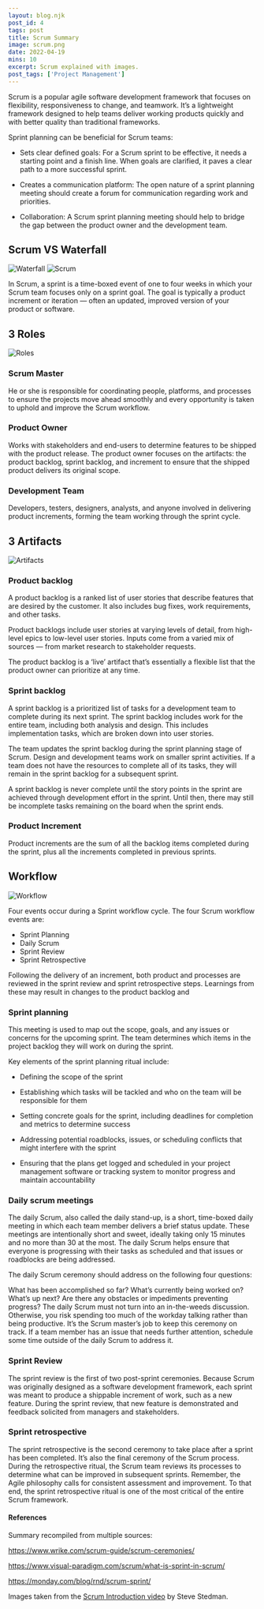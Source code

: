 ```yaml
---
layout: blog.njk
post_id: 4
tags: post
title: Scrum Summary
image: scrum.png
date: 2022-04-19
mins: 10
excerpt: Scrum explained with images.
post_tags: ['Project Management']
---
```


Scrum is a popular agile software development framework that focuses on flexibility, responsiveness to change, and teamwork. It’s a lightweight framework designed to help teams deliver working products quickly and with better quality than traditional frameworks.

Sprint planning can be beneficial for Scrum teams: 

- Sets clear defined goals: For a Scrum sprint to be effective, it needs a starting point and a finish line. When goals are clarified, it paves a clear path to a more successful sprint.

- Creates a communication platform: The open nature of a sprint planning meeting should create a forum for communication regarding work and priorities.

- Collaboration: A Scrum sprint planning meeting should help to bridge the gap between the product owner and the development team.

## Scrum VS Waterfall
![Waterfall](/assets/images/blog/4/waterfall.jpg)
![Scrum](/assets/images/blog/4/scrum.jpg)

In Scrum, a sprint is a time-boxed event of one to four weeks in which your Scrum team focuses only on a sprint goal. The goal is typically a product increment or iteration — often an updated, improved version of your product or software.

## 3 Roles
![Roles](/assets/images/blog/4/roles.jpg)

### Scrum Master
He or she is responsible for coordinating people, platforms, and processes to ensure the projects move ahead smoothly and every opportunity is taken to uphold and improve the Scrum workflow.

### Product Owner  

Works with stakeholders and end-users to determine features to be shipped with the product release. The product owner focuses on the artifacts: the product backlog, sprint backlog, and increment to ensure that the shipped product delivers its original scope.

### Development Team

Developers, testers, designers, analysts, and anyone involved in delivering product increments, forming the team working through the sprint cycle.


## 3 Artifacts
![Artifacts](/assets/images/blog/4/artifacts.jpg)

### Product backlog

A product backlog is a ranked list of user stories that describe features that are desired by the customer. It also includes bug fixes, work requirements, and other tasks.

Product backlogs include user stories at varying levels of detail, from high-level epics to low-level user stories. Inputs come from a varied mix of sources — from market research to stakeholder requests.

The product backlog is a ‘live’ artifact that’s essentially a flexible list that the product owner can prioritize at any time.

### Sprint backlog

A sprint backlog is a prioritized list of tasks for a development team to complete during its next sprint. The sprint backlog includes work for the entire team, including both analysis and design. This includes implementation tasks, which are broken down into user stories.

The team updates the sprint backlog during the sprint planning stage of Scrum. Design and development teams work on smaller sprint activities. If a team does not have the resources to complete all of its tasks, they will remain in the sprint backlog for a subsequent sprint.

A sprint backlog is never complete until the story points in the sprint are achieved through development effort in the sprint. Until then, there may still be incomplete tasks remaining on the board when the sprint ends.

### Product Increment

Product increments are the sum of all the backlog items completed during the sprint, plus all the increments completed in previous sprints.

## Workflow
![Workflow](/assets/images/blog/4/workflow.jpg)

Four events occur during a Sprint workflow cycle. The four Scrum workflow events are: 

- Sprint Planning
- Daily Scrum
- Sprint Review
- Sprint Retrospective

Following the delivery of an increment, both product and processes are reviewed in the sprint review and sprint retrospective steps. Learnings from these may result in changes to the product backlog and

### Sprint planning
This meeting is used to map out the scope, goals, and any issues or concerns for the upcoming sprint. 
The team determines which items in the project backlog they will work on during the sprint.

Key elements of the sprint planning ritual include: 

- Defining the scope of the sprint

- Establishing which tasks will be tackled and who on the team will be responsible for them 

- Setting concrete goals for the sprint, including deadlines for completion and metrics to determine success

- Addressing potential roadblocks, issues, or scheduling conflicts that might interfere with the sprint

- Ensuring that the plans get logged and scheduled in your project management software or tracking system to monitor progress and maintain accountability

### Daily scrum meetings

The daily Scrum, also called the daily stand-up, is a short, time-boxed daily meeting in which each team member delivers a brief status update. These meetings are intentionally short and sweet, ideally taking only 15 minutes and no more than 30 at the most. The daily Scrum helps ensure that everyone is progressing with their tasks as scheduled and that issues or roadblocks are being addressed.

The daily Scrum ceremony should address on the following four questions:

What has been accomplished so far?
What’s currently being worked on?
What’s up next?
Are there any obstacles or impediments preventing progress?
The daily Scrum must not turn into an in-the-weeds discussion. Otherwise, you risk spending too much of the workday talking rather than being productive. It’s the Scrum master’s job to keep this ceremony on track. If a team member has an issue that needs further attention, schedule some time outside of the daily Scrum to address it. 

### Sprint Review

The sprint review is the first of two post-sprint ceremonies. Because Scrum was originally designed as a software development framework, each sprint was meant to produce a shippable increment of work, such as a new feature. During the sprint review, that new feature is demonstrated and feedback solicited from managers and stakeholders. 

### Sprint retrospective

The sprint retrospective is the second ceremony to take place after a sprint has been completed. It’s also the final ceremony of the Scrum process. During the retrospective ritual, the Scrum team reviews its processes to determine what can be improved in subsequent sprints. Remember, the Agile philosophy calls for consistent assessment and improvement. To that end, the sprint retrospective ritual is one of the most critical of the entire Scrum framework.

#### References

Summary recompiled from multiple sources:

https://www.wrike.com/scrum-guide/scrum-ceremonies/

https://www.visual-paradigm.com/scrum/what-is-sprint-in-scrum/

https://monday.com/blog/rnd/scrum-sprint/

Images taken from the [Scrum Introduction video](https://www.youtube.com/watch?v=9TycLR0TqFA) by Steve Stedman.